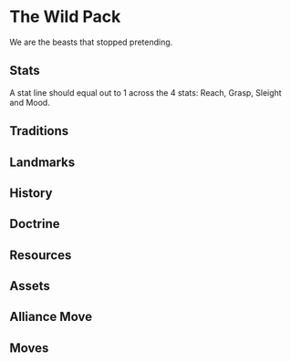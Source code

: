 # The Wild Pack

We are the beasts that stopped pretending.

## Stats

A stat line should equal out to 1 across the 4 stats: Reach, Grasp, Sleight and Mood.

## Traditions

## Landmarks

## History

## Doctrine

## Resources

## Assets

## Alliance Move

## Moves